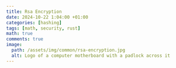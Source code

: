 ```yaml
---
title: Rsa Encryption
date: 2024-10-22 1:04:00 +01:00
categories: [hashing]
tags: [math, security, rust]
math: true
comments: true
image:
  path: /assets/img/common/rsa-encryption.jpg
  alt: Logo of a computer motherboard with a padlock across it
---
```

